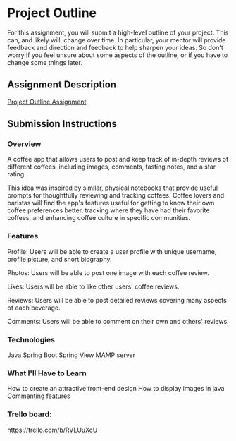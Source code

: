# Project Outline
For this assignment, you will submit a high-level outline of your project. This can, and likely will, change over time. In particular, your mentor will provide feedback and direction and feedback to help sharpen your ideas. So don't worry if you feel unsure about some aspects of the outline, or if you have to change some things later.

## Assignment Description
[Project Outline Assignment](https://education.launchcode.org/liftoff/assignments/project-outline/)

## Submission Instructions

### Overview
A coffee app that allows users to post and keep track of in-depth reviews of different coffees, including images, comments, tasting notes, and a star rating.

This idea was inspired by similar, physical notebooks that provide useful prompts for thoughtfully reviewing and tracking coffees. Coffee lovers and baristas will find the app's features useful for getting to know their own coffee preferences better, tracking where they have had their favorite coffees, and enhancing coffee culture in specific communities.

### Features
Profile: Users will be able to create a user profile with unique username, profile picture, and short biography.

Photos: Users will be able to post one image with each coffee review.

Likes: Users will be able to like other users' coffee reviews.

Reviews: Users will be able to post detailed reviews covering many aspects of each beverage.

Comments: Users will be able to comment on their own and others' reviews.

### Technologies

Java
Spring Boot
Spring View
MAMP server

### What I'll Have to Learn

How to create an attractive front-end design
How to display images in java
Commenting features

### Trello board:
https://trello.com/b/RVLUuXcU
